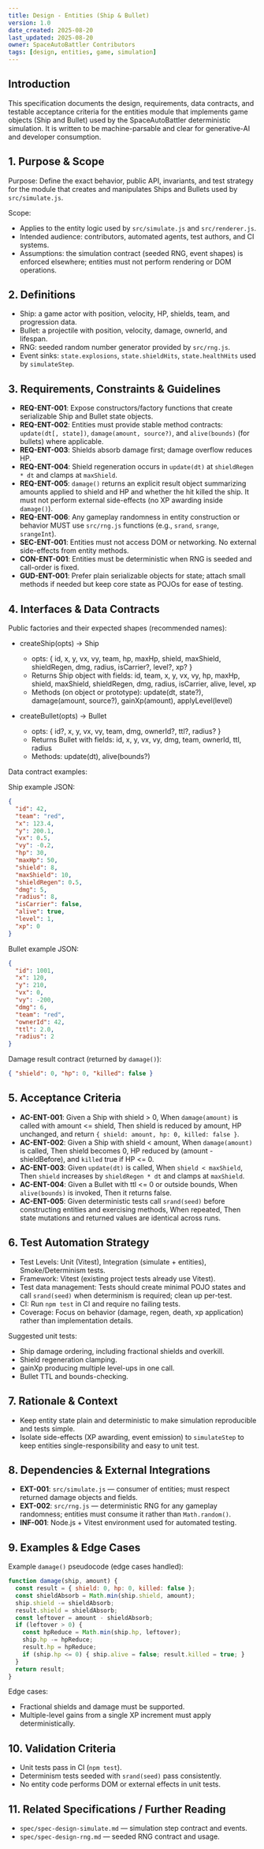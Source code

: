 ```yaml
---
title: Design - Entities (Ship & Bullet)
version: 1.0
date_created: 2025-08-20
last_updated: 2025-08-20
owner: SpaceAutoBattler Contributors
tags: [design, entities, game, simulation]
---
```


## Introduction

This specification documents the design, requirements, data contracts, and testable acceptance criteria for the entities module that implements game objects (Ship and Bullet) used by the SpaceAutoBattler deterministic simulation. It is written to be machine-parsable and clear for generative-AI and developer consumption.

## 1. Purpose & Scope

Purpose: Define the exact behavior, public API, invariants, and test strategy for the module that creates and manipulates Ships and Bullets used by `src/simulate.js`.

Scope:

- Applies to the entity logic used by `src/simulate.js` and `src/renderer.js`.
- Intended audience: contributors, automated agents, test authors, and CI systems.
- Assumptions: the simulation contract (seeded RNG, event shapes) is enforced elsewhere; entities must not perform rendering or DOM operations.

## 2. Definitions

- Ship: a game actor with position, velocity, HP, shields, team, and progression data.
- Bullet: a projectile with position, velocity, damage, ownerId, and lifespan.
- RNG: seeded random number generator provided by `src/rng.js`.
- Event sinks: `state.explosions`, `state.shieldHits`, `state.healthHits` used by `simulateStep`.

## 3. Requirements, Constraints & Guidelines

- **REQ-ENT-001**: Expose constructors/factory functions that create serializable Ship and Bullet state objects.
- **REQ-ENT-002**: Entities must provide stable method contracts: `update(dt[, state])`, `damage(amount, source?)`, and `alive(bounds)` (for bullets) where applicable.
- **REQ-ENT-003**: Shields absorb damage first; damage overflow reduces HP.
- **REQ-ENT-004**: Shield regeneration occurs in `update(dt)` at `shieldRegen * dt` and clamps at `maxShield`.
- **REQ-ENT-005**: `damage()` returns an explicit result object summarizing amounts applied to shield and HP and whether the hit killed the ship. It must not perform external side-effects (no XP awarding inside `damage()`).
- **REQ-ENT-006**: Any gameplay randomness in entity construction or behavior MUST use `src/rng.js` functions (e.g., `srand`, `srange`, `srangeInt`).
- **SEC-ENT-001**: Entities must not access DOM or networking. No external side-effects from entity methods.
- **CON-ENT-001**: Entities must be deterministic when RNG is seeded and call-order is fixed.
- **GUD-ENT-001**: Prefer plain serializable objects for state; attach small methods if needed but keep core state as POJOs for ease of testing.

## 4. Interfaces & Data Contracts

Public factories and their expected shapes (recommended names):

- createShip(opts) -> Ship

  - opts: { id, x, y, vx, vy, team, hp, maxHp, shield, maxShield, shieldRegen, dmg, radius, isCarrier?, level?, xp? }
  - Returns Ship object with fields: id, team, x, y, vx, vy, hp, maxHp, shield, maxShield, shieldRegen, dmg, radius, isCarrier, alive, level, xp
  - Methods (on object or prototype): update(dt, state?), damage(amount, source?), gainXp(amount), applyLevel(level)

- createBullet(opts) -> Bullet

  - opts: { id?, x, y, vx, vy, team, dmg, ownerId?, ttl?, radius? }
  - Returns Bullet with fields: id, x, y, vx, vy, dmg, team, ownerId, ttl, radius
  - Methods: update(dt), alive(bounds?)

Data contract examples:

Ship example JSON:

```json
{
  "id": 42,
  "team": "red",
  "x": 123.4,
  "y": 200.1,
  "vx": 0.5,
  "vy": -0.2,
  "hp": 30,
  "maxHp": 50,
  "shield": 8,
  "maxShield": 10,
  "shieldRegen": 0.5,
  "dmg": 5,
  "radius": 8,
  "isCarrier": false,
  "alive": true,
  "level": 1,
  "xp": 0
}
```

Bullet example JSON:

```json
{
  "id": 1001,
  "x": 120,
  "y": 210,
  "vx": 0,
  "vy": -200,
  "dmg": 6,
  "team": "red",
  "ownerId": 42,
  "ttl": 2.0,
  "radius": 2
}
```

Damage result contract (returned by `damage()`):

```json
{ "shield": 0, "hp": 0, "killed": false }
```

## 5. Acceptance Criteria

- **AC-ENT-001**: Given a Ship with shield > 0, When `damage(amount)` is called with amount <= shield, Then shield is reduced by amount, HP unchanged, and return `{ shield: amount, hp: 0, killed: false }`.
- **AC-ENT-002**: Given a Ship with shield < amount, When `damage(amount)` is called, Then shield becomes 0, HP reduced by (amount - shieldBefore), and `killed` true if HP <= 0.
- **AC-ENT-003**: Given `update(dt)` is called, When `shield < maxShield`, Then `shield` increases by `shieldRegen * dt` and clamps at `maxShield`.
- **AC-ENT-004**: Given a Bullet with ttl <= 0 or outside bounds, When `alive(bounds)` is invoked, Then it returns false.
- **AC-ENT-005**: Given deterministic tests call `srand(seed)` before constructing entities and exercising methods, When repeated, Then state mutations and returned values are identical across runs.

## 6. Test Automation Strategy

- Test Levels: Unit (Vitest), Integration (simulate + entities), Smoke/Determinism tests.
- Framework: Vitest (existing project tests already use Vitest).
- Test data management: Tests should create minimal POJO states and call `srand(seed)` when determinism is required; clean up per-test.
- CI: Run `npm test` in CI and require no failing tests.
- Coverage: Focus on behavior (damage, regen, death, xp application) rather than implementation details.

Suggested unit tests:

- Ship damage ordering, including fractional shields and overkill.
- Shield regeneration clamping.
- gainXp producing multiple level-ups in one call.
- Bullet TTL and bounds-checking.

## 7. Rationale & Context

- Keep entity state plain and deterministic to make simulation reproducible and tests simple.
- Isolate side-effects (XP awarding, event emission) to `simulateStep` to keep entities single-responsibility and easy to unit test.

## 8. Dependencies & External Integrations

- **EXT-001**: `src/simulate.js` — consumer of entities; must respect returned damage objects and fields.
- **EXT-002**: `src/rng.js` — deterministic RNG for any gameplay randomness; entities must consume it rather than `Math.random()`.
- **INF-001**: Node.js + Vitest environment used for automated testing.

## 9. Examples & Edge Cases

Example `damage()` pseudocode (edge cases handled):

```javascript
function damage(ship, amount) {
  const result = { shield: 0, hp: 0, killed: false };
  const shieldAbsorb = Math.min(ship.shield, amount);
  ship.shield -= shieldAbsorb;
  result.shield = shieldAbsorb;
  const leftover = amount - shieldAbsorb;
  if (leftover > 0) {
    const hpReduce = Math.min(ship.hp, leftover);
    ship.hp -= hpReduce;
    result.hp = hpReduce;
    if (ship.hp <= 0) { ship.alive = false; result.killed = true; }
  }
  return result;
}
```

Edge cases:

- Fractional shields and damage must be supported.
- Multiple-level gains from a single XP increment must apply deterministically.

## 10. Validation Criteria

- Unit tests pass in CI (`npm test`).
- Determinism tests seeded with `srand(seed)` pass consistently.
- No entity code performs DOM or external effects in unit tests.

## 11. Related Specifications / Further Reading

 - `spec/spec-design-simulate.md` — simulation step contract and events.
 - `spec/spec-design-rng.md` — seeded RNG contract and usage.
